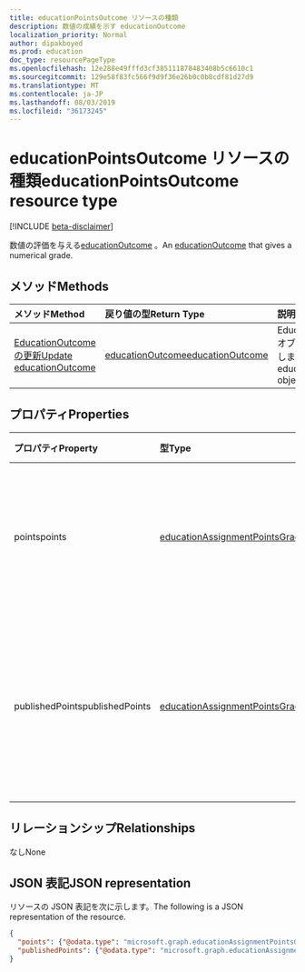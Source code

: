 ```yaml
---
title: educationPointsOutcome リソースの種類
description: 数値の成績を示す educationOutcome
localization_priority: Normal
author: dipakboyed
ms.prod: education
doc_type: resourcePageType
ms.openlocfilehash: 12e288e49fffd3cf385111878483408b5c6610c1
ms.sourcegitcommit: 129e58f83fc566f9d9f36e26b0c0b8cdf81d27d9
ms.translationtype: MT
ms.contentlocale: ja-JP
ms.lasthandoff: 08/03/2019
ms.locfileid: "36173245"
---
```

# <a name="educationpointsoutcome-resource-type"></a><span data-ttu-id="b21b2-103">educationPointsOutcome リソースの種類</span><span class="sxs-lookup"><span data-stu-id="b21b2-103">educationPointsOutcome resource type</span></span>

[!INCLUDE [beta-disclaimer](../../includes/beta-disclaimer.md)]

<span data-ttu-id="b21b2-104">数値の評価を与える[educationOutcome](educationoutcome.md) 。</span><span class="sxs-lookup"><span data-stu-id="b21b2-104">An [educationOutcome](educationoutcome.md) that gives a numerical grade.</span></span>

## <a name="methods"></a><span data-ttu-id="b21b2-105">メソッド</span><span class="sxs-lookup"><span data-stu-id="b21b2-105">Methods</span></span>

| <span data-ttu-id="b21b2-106">メソッド</span><span class="sxs-lookup"><span data-stu-id="b21b2-106">Method</span></span>       | <span data-ttu-id="b21b2-107">戻り値の型</span><span class="sxs-lookup"><span data-stu-id="b21b2-107">Return Type</span></span> | <span data-ttu-id="b21b2-108">説明</span><span class="sxs-lookup"><span data-stu-id="b21b2-108">Description</span></span> |
|:-------------|:------------|:------------|
| [<span data-ttu-id="b21b2-109">EducationOutcome の更新</span><span class="sxs-lookup"><span data-stu-id="b21b2-109">Update educationOutcome</span></span>](../api/educationoutcome-update.md) | [<span data-ttu-id="b21b2-110">educationOutcome</span><span class="sxs-lookup"><span data-stu-id="b21b2-110">educationOutcome</span></span>](educationoutcome.md) | <span data-ttu-id="b21b2-111">EducationOutcome オブジェクトを更新します。</span><span class="sxs-lookup"><span data-stu-id="b21b2-111">Update educationOutcome object.</span></span> |

## <a name="properties"></a><span data-ttu-id="b21b2-112">プロパティ</span><span class="sxs-lookup"><span data-stu-id="b21b2-112">Properties</span></span>

| <span data-ttu-id="b21b2-113">プロパティ</span><span class="sxs-lookup"><span data-stu-id="b21b2-113">Property</span></span>     | <span data-ttu-id="b21b2-114">型</span><span class="sxs-lookup"><span data-stu-id="b21b2-114">Type</span></span>        | <span data-ttu-id="b21b2-115">説明</span><span class="sxs-lookup"><span data-stu-id="b21b2-115">Description</span></span> |
|:-------------|:------------|:------------|
|<span data-ttu-id="b21b2-116">points</span><span class="sxs-lookup"><span data-stu-id="b21b2-116">points</span></span>|[<span data-ttu-id="b21b2-117">educationAssignmentPointsGrade</span><span class="sxs-lookup"><span data-stu-id="b21b2-117">educationAssignmentPointsGrade</span></span>](educationassignmentpointsgrade.md)|<span data-ttu-id="b21b2-118">教師がこの課題に生徒を与えた成績の等級。</span><span class="sxs-lookup"><span data-stu-id="b21b2-118">The numeric grade the teacher has given the student for this assignment.</span></span>|
|<span data-ttu-id="b21b2-119">publishedPoints</span><span class="sxs-lookup"><span data-stu-id="b21b2-119">publishedPoints</span></span>|[<span data-ttu-id="b21b2-120">educationAssignmentPointsGrade</span><span class="sxs-lookup"><span data-stu-id="b21b2-120">educationAssignmentPointsGrade</span></span>](educationassignmentpointsgrade.md)|<span data-ttu-id="b21b2-121">成績が生徒にリリースされたときに実行される points プロパティのコピー。</span><span class="sxs-lookup"><span data-stu-id="b21b2-121">A copy of the points property that is made when the grade is released to the student.</span></span>|

## <a name="relationships"></a><span data-ttu-id="b21b2-122">リレーションシップ</span><span class="sxs-lookup"><span data-stu-id="b21b2-122">Relationships</span></span>

<span data-ttu-id="b21b2-123">なし</span><span class="sxs-lookup"><span data-stu-id="b21b2-123">None</span></span>

## <a name="json-representation"></a><span data-ttu-id="b21b2-124">JSON 表記</span><span class="sxs-lookup"><span data-stu-id="b21b2-124">JSON representation</span></span>

<span data-ttu-id="b21b2-125">リソースの JSON 表記を次に示します。</span><span class="sxs-lookup"><span data-stu-id="b21b2-125">The following is a JSON representation of the resource.</span></span>

<!-- {
  "blockType": "resource",
  "optionalProperties": [

  ],
  "@odata.type": "microsoft.graph.educationPointsOutcome",
  "baseType": "",
  "keyProperty": "id"
}-->

```json
{
  "points": {"@odata.type": "microsoft.graph.educationAssignmentPointsGrade"},
  "publishedPoints": {"@odata.type": "microsoft.graph.educationAssignmentPointsGrade"}
}
```

<!-- uuid: 16cd6b66-4b1a-43a1-adaf-3a886856ed98
2019-02-04 14:57:30 UTC -->
<!-- {
  "type": "#page.annotation",
  "description": "educationPointsOutcome resource",
  "keywords": "",
  "section": "documentation",
  "tocPath": ""
}-->